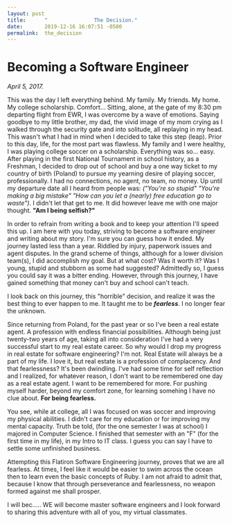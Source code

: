 ```yaml
---
layout: post
title:      "               The Decision."
date:       2019-12-16 16:07:51 -0500
permalink:  the_decision
---
```


# Becoming a Software Engineer


*April 5, 2017.*

This was the day I left everything behind. My family. My friends. My home. My college scholarship. Comfort... Sitting, alone, at the gate of my 8:30 pm departing flight from EWR, I was overcome by a wave of emotions. Saying goodbye to my little brother, my dad, the vivid image of my mom crying as I walked through the security gate and into solitude, all replaying in my head. This wasn't what I had in mind when I decided to take this step (leap). Prior to this day, life, for the most part was flawless. My family and I were healthy, I was playing college soccer on a scholarship. Everything was so... easy. After playing in the first National Tournament in school history, as a Freshman, I decided to drop out of school and buy a one way ticket to my country of birth (Poland) to pursue my yearning desire of playing soccer, professionally. I had no connections, no agent, no team, no money. Up until my departure date all I heard from people was: *("You're so stupid" "You're making a big mistake" "How can you let a (nearly) free education go to waste")*. I didn't let that get to me. It did however leave me with one major thought. **"Am I being selfish?"**

In order to refrain from writing a book and to keep your attention I'll speed this up. I am here with you today, striving to become a software engineer and writing about my story. I'm sure you can guess how it ended. My journey lasted less than a year. Riddled by injury, paperwork issues and agent disputes. In the grand scheme of things, although for a lower division team(s), I did accomplish my goal. But at what cost? Was it worth it? Was I young, stupid and stubborn as some had suggested? Admittedly so, I guess you could say it was a bitter ending. However, through this journey, I have gained something that money can't buy and school can't teach. 

I look back on this journey, this "horrible" decision, and realize it was the best thing to ever happen to me. It taught me to be ***fearless***. I no longer fear the unknown. 

Since returning from Poland, for the past year or so I've been a real estate agent. A profession with endless financial possibilities. Although being just twenty-two years of age, taking all into consideration I've had a very successful start to my real estate career. So why would I drop my progress in real estate for software engineering? I'm not. Real Estate will always be a part of my life. I love it, but real estate is a profession of complacency. And that fearlessness? It's been dwindling. I've had some time for self reflection and I realized, for whatever reason, I don't want to be remembered one day as a real estate agent. I want to be remembered for more. For pushing myself harder, beyond my comfort zone, for learning somehing I have no clue about. **For being fearless.**

You see, while at college, all I was focused on was soccer and improving my physical abilities. I didn't care for my education or for improving my mental capacity. Truth be told, (for the one semester I was at school) I majored in Computer Science. I finished that semester with an "F" (for the first time in my life), in my Intro to IT class. I guess you can say I have to settle some unfinished business.

Attempting this Flatiron Software Engineering journey, proves that we are all fearless. At times, I feel like it would be easier to swim across the ocean then to learn even the basic concepts of Ruby. I am not afraid to admit that, because I know that through perseverance and fearlessness, no weapon formed against me shall prosper. 

I will bec..... WE will become master software engineers and I look forward to sharing this adventure with all of you, my virtual classmates.


